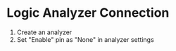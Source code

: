 # Logic Analyzer Connection 

1. Create an analyzer 
2. Set "Enable" pin as "None" in analyzer settings